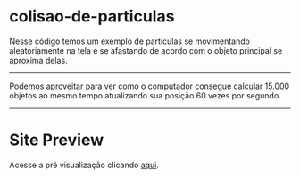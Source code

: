 # colisao-de-particulas

Nesse código temos um exemplo de partículas se movimentando aleatoriamente na tela e se afastando de acordo com o objeto principal se aproxima delas.
<br>
<hr>
Podemos aproveitar para ver como o computador consegue calcular 15.000 objetos ao mesmo tempo atualizando sua posição 60 vezes por segundo.
<br>
<hr>

# Site Preview

Acesse a pré visualização clicando <a href="https://joaovitornatali.github.io/colisao-de-particulas/">aqui</a>.
